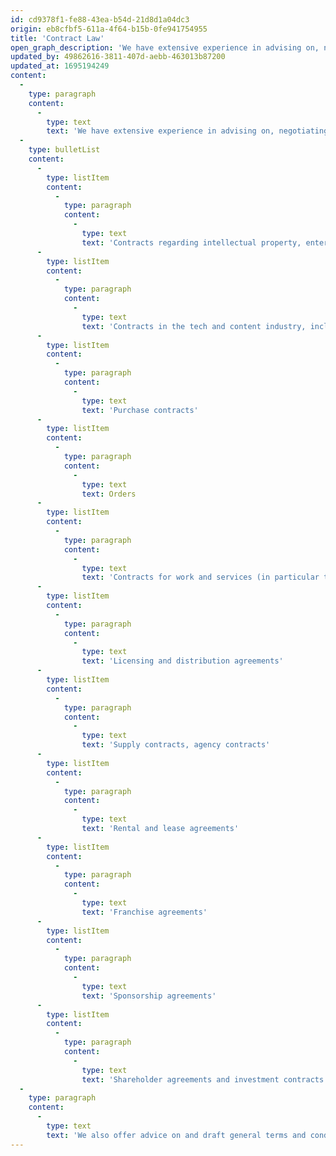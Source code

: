 ```yaml
---
id: cd9378f1-fe88-43ea-b54d-21d8d1a04dc3
origin: eb8cfbf5-611a-4f64-b15b-0fe941754955
title: 'Contract Law'
open_graph_description: 'We have extensive experience in advising on, negotiating, and drafting all commercially relevant types of contracts.'
updated_by: 49862616-3811-407d-aebb-463013b87200
updated_at: 1695194249
content:
  -
    type: paragraph
    content:
      -
        type: text
        text: 'We have extensive experience in advising on, negotiating, and drafting all commercially relevant types of contracts such as, in particular:'
  -
    type: bulletList
    content:
      -
        type: listItem
        content:
          -
            type: paragraph
            content:
              -
                type: text
                text: 'Contracts regarding intellectual property, entertainment, and art'
      -
        type: listItem
        content:
          -
            type: paragraph
            content:
              -
                type: text
                text: 'Contracts in the tech and content industry, including data agreements and technology transfers'
      -
        type: listItem
        content:
          -
            type: paragraph
            content:
              -
                type: text
                text: 'Purchase contracts'
      -
        type: listItem
        content:
          -
            type: paragraph
            content:
              -
                type: text
                text: Orders
      -
        type: listItem
        content:
          -
            type: paragraph
            content:
              -
                type: text
                text: 'Contracts for work and services (in particular total/general contractor contracts for work and services and other contracts relating to the construction industry)'
      -
        type: listItem
        content:
          -
            type: paragraph
            content:
              -
                type: text
                text: 'Licensing and distribution agreements'
      -
        type: listItem
        content:
          -
            type: paragraph
            content:
              -
                type: text
                text: 'Supply contracts, agency contracts'
      -
        type: listItem
        content:
          -
            type: paragraph
            content:
              -
                type: text
                text: 'Rental and lease agreements'
      -
        type: listItem
        content:
          -
            type: paragraph
            content:
              -
                type: text
                text: 'Franchise agreements'
      -
        type: listItem
        content:
          -
            type: paragraph
            content:
              -
                type: text
                text: 'Sponsorship agreements'
      -
        type: listItem
        content:
          -
            type: paragraph
            content:
              -
                type: text
                text: 'Shareholder agreements and investment contracts'
  -
    type: paragraph
    content:
      -
        type: text
        text: 'We also offer advice on and draft general terms and conditions (GTC) as well as standard contracts tailored to the needs of our clients.'
---
```

